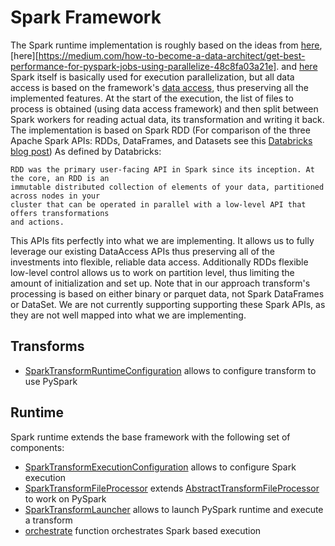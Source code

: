 # Spark Framework 
The Spark runtime implementation is roughly based on the ideas from 
[here](https://wrightturn.wordpress.com/2015/07/22/getting-spark-data-from-aws-s3-using-boto-and-pyspark/),
[here][https://medium.com/how-to-become-a-data-architect/get-best-performance-for-pyspark-jobs-using-parallelize-48c8fa03a21e].
and [here](https://medium.com/@shuklaprashant9264/alternate-of-for-loop-in-pyspark-25a00888ec35)
Spark itself is basically used for execution parallelization, but all data access is based on the
framework's [data access](data-access-factory.md), thus preserving all the implemented features. At 
the start of the execution, the list of files to process is obtained (using data access framework)
and then split between Spark workers for reading actual data, its transformation and writing it back.
The implementation is based on Spark RDD (For comparison of the three Apache Spark APIs: 
RDDs, DataFrames, and Datasets see this 
[Databricks blog post](https://www.databricks.com/blog/2016/07/14/a-tale-of-three-apache-spark-apis-rdds-dataframes-and-datasets.html))
As defined by Databricks:
```text
RDD was the primary user-facing API in Spark since its inception. At the core, an RDD is an 
immutable distributed collection of elements of your data, partitioned across nodes in your 
cluster that can be operated in parallel with a low-level API that offers transformations 
and actions.
```
This APIs fits perfectly into what we are implementing. It allows us to fully leverage our 
existing DataAccess APIs thus preserving all of the investments into flexible, reliable data 
access. Additionally RDDs flexible low-level control allows us to work on partition level, 
thus limiting the amount of initialization and set up.
Note that in our approach transform's processing is based on either binary or parquet data, 
not Spark DataFrames or DataSet. We are not currently supporting supporting these Spark APIs, 
as they are not well mapped into what we are implementing.

## Transforms

* [SparkTransformRuntimeConfiguration](../spark/src/data_processing_spark/transform/runtime_configuration.py) allows
    to configure transform to use PySpark


## Runtime

Spark runtime extends the base framework with the following set of components:
* [SparkTransformExecutionConfiguration](../spark/src/data_processing_spark/runtime/spark/execution_configuration.py)
  allows to configure Spark execution
* [SparkTransformFileProcessor](../spark/src/data_processing_spark/runtime/spark/transform_file_processor.py) extends
  [AbstractTransformFileProcessor](../python/src/data_processing/runtime/transform_file_processor.py) to work on
  PySpark
* [SparkTransformLauncher](../spark/src/data_processing_spark/runtime/spark/transform_launcher.py) allows
  to launch PySpark runtime and execute a transform
* [orchestrate](../spark/src/data_processing_spark/runtime/spark/transform_orchestrator.py) function orchestrates Spark
  based execution
